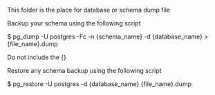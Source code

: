 This folder is the place for database or schema dump file

Backup your schema using the following script

$ pg_dump -U postgres -Fc -n {schema_name} -d {database_name} > {file_name}.dump

Do not include the {} 


Restore any schema backup using the following script

$ pg_restore -U postgres -d {database_name} {file_name}.dump
